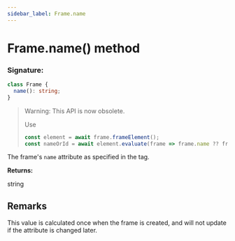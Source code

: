 ```yaml
---
sidebar_label: Frame.name
---
```


# Frame.name() method

### Signature:

```typescript
class Frame {
  name(): string;
}
```

> Warning: This API is now obsolete.
>
> Use
>
> ```ts
> const element = await frame.frameElement();
> const nameOrId = await element.evaluate(frame => frame.name ?? frame.id);
> ```

The frame's `name` attribute as specified in the tag.

**Returns:**

string

## Remarks

This value is calculated once when the frame is created, and will not update if the attribute is changed later.
